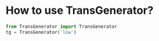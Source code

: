 # How to use TransGenerator?
```python
from TransGenerator import TransGenerator
tg = TransGenerator('low')
```
